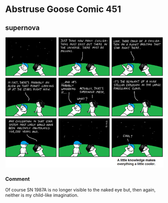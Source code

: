 # Abstruse Goose Comic 451
## supernova

![image](so_stay_in_school_kids.png)
### Comment
Of course SN 1987A is no longer visible to the naked eye but, then again, neither is my child-like imagination.
